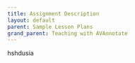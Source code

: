 ```yaml
---
title: Assignment Description
layout: default
parent: Sample Lesson Plans
grand_parent: Teaching with AVAnnotate
---
```

hshdusia
